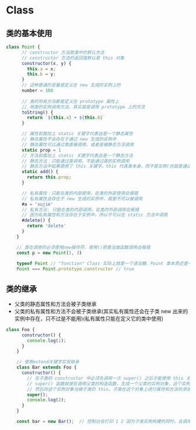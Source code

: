 <!--
 * @Author: x09898 coder_xujie@163.com
 * @Date: 2022-08-15 15:20:39
 * @LastEditors: x09898 coder_xujie@163.com
 * @FilePath: \HTML-CSS-Javascript-\JAVAScript+ES6\ES6\Class.md
 * @Description: Class的用法
-->
# Class

## 类的基本使用

```js
class Point {
      // constructor 方法是类中的默认方法
      // constructor 方法的返回值默认是 this 对象
      constructor(x, y) {
        this.a = x;
        this.b = y;
      }
      // 这种普通的变量是定义在 new 生成的实例上的
      number = 100
      
      // 类的所有方法都是定义在 prototype 属性上
      // 用类的实例调用方法，其实就是调用 prototype 上的方法
      toString() {
        return `${this.a} + ${this.b}`
      }

      // 属性前面加上 static 关键字代表这是一个静态属性
      // 静态属性不会存在于通过 new 生成的实例中
      // 静态属性可以通过类直接调用，或者是被静态方法调用
      static prop = 1
      // 方法前面加上 static 关键字代表这是一个静态方法
      // 静态方法：只能通过类调用，不能通过类的实例调用
      // 静态方法中如果使用了 this 关键字，this 代表类本身，而不是实例(也就是通过 this 可以来调用静态属性)
      static add() {
        return this.prop;
      }

      // 私有属性：只能在类的内部使用，在类的外部使用会报错
      // 私有属性会存在于 new 生成的实例中，就是不可以被调用
      #a = 'xujie'
      // 私有方法: 只能在类的内部调用，在类的外部调用会报错
      // 因为私有属性和方法存在于实例中，所以不可以在 static 方法中调用
      #delete() {
        return 'delete'
      }
    }

    // 类在调用时必须使用new操作符，使用()把类当做函数调用会报错
    const p = new Point(1, 3)
    
    typeof Point // "function" Class 实际上就是一个语法糖，Point 类本质还是一个函数
    Point === Point.prototype.constructor // true
```

## 类的继承

* 父类的静态属性和方法会被子类继承
* 父类的私有属性和方法不会被子类继承(其实私有属性还会在子类 new 出来的实例中存在，只不过是不能用)(私有属性只能在定义它的类中使用)

```js
class Foo {
      constructor() {
        console.log(1);
      }
    }

    // 使用extend关键字实现继承
    class Bar extends Foo {
      constructor() {
        // 在子类的 constructor 中必须先调用一次 super() 之后才能使用 this 关键字
        // super() 函数就是在调用父类的构造函数，生成一个父类的实例对象，这个实例对象拥有父类上的属性和方法
        // 然后将这个实例对象当做子类的 this。子类在这个对象上进行属性和方法的添加，这样来实现子类的实例既有父类的方法属性又有自身的方法属性
        super();
        console.log(2);
      }
    }

    const bar = new Bar();  // 控制台会打印 1 2 因为子类实例构建的同时，会调用super()执行一次父类的构造
```
